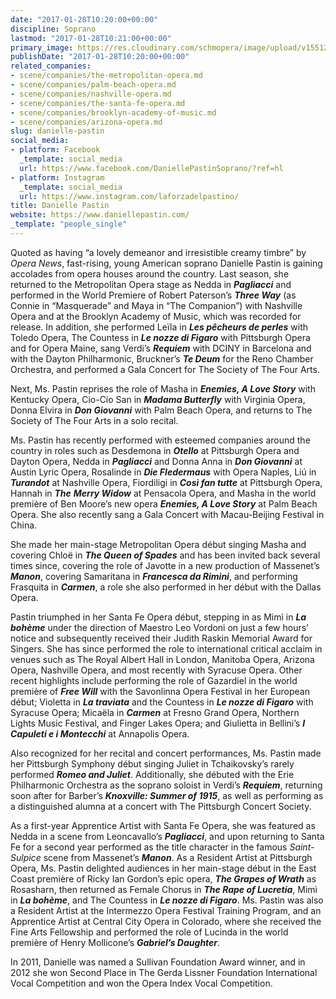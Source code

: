 ```yaml
---
date: "2017-01-28T10:20:00+00:00"
discipline: Soprano
lastmod: "2017-01-28T10:21:00+00:00"
primary_image: https://res.cloudinary.com/schmopera/image/upload/v1551224810/media/2019/02/DaniellePastin.jpg
publishDate: "2017-01-28T10:20:00+00:00"
related_companies:
- scene/companies/the-metropolitan-opera.md
- scene/companies/palm-beach-opera.md
- scene/companies/nashville-opera.md
- scene/companies/the-santa-fe-opera.md
- scene/companies/brooklyn-academy-of-music.md
- scene/companies/arizona-opera.md
slug: danielle-pastin
social_media:
- platform: Facebook
  _template: social_media
  url: https://www.facebook.com/DaniellePastinSoprano/?ref=hl
- platform: Instagram
  _template: social_media
  url: https://www.instagram.com/laforzadelpastino/
title: Danielle Pastin
website: https://www.daniellepastin.com/
_template: "people_single"
---
```

Quoted as having “a lovely demeanor and irresistible creamy timbre” by _Opera News_, fast-rising, young American soprano Danielle Pastin is gaining accolades from opera houses around the country. Last season, she returned to the Metropolitan Opera stage as Nedda in **_Pagliacci_** and performed in the World Premiere of Robert Paterson’s **_Three Way_** (as Connie in “Masquerade” and Maya in “The Companion”) with Nashville Opera and at the Brooklyn Academy of Music, which was recorded for release. In addition, she performed Leïla in **_Les pêcheurs de perles_** with Toledo Opera, The Countess in **_Le nozze di Figaro_** with Pittsburgh Opera and for Opera Maine, sang Verdi’s **_Requiem_** with DCINY in Barcelona and with the Dayton Philharmonic, Bruckner’s **_Te Deum_** for the Reno Chamber Orchestra, and performed a Gala Concert for The Society of The Four Arts.

Next, Ms. Pastin reprises the role of Masha in **_Enemies, A Love Story_** with Kentucky Opera, Cio-Cio San in **_Madama Butterfly_** with Virginia Opera, Donna Elvira in **_Don Giovanni_** with Palm Beach Opera, and returns to The Society of The Four Arts in a solo recital.

Ms. Pastin has recently performed with esteemed companies around the country in roles such as Desdemona in **_Otello_** at Pittsburgh Opera and Dayton Opera, Nedda in **_Pagliacci_** and Donna Anna in **_Don Giovanni_** at Austin Lyric Opera, Rosalinde in **_Die Fledermaus_** with Opera Naples, Liú in **_Turandot_** at Nashville Opera, Fiordiligi in **_Così fan tutte_** at Pittsburgh Opera, Hannah in **_The_** **_Merry Widow_** at Pensacola Opera, and Masha in the world première of Ben Moore’s new opera **_Enemies, A Love Story_** at Palm Beach Opera. She also recently sang a Gala Concert with Macau-Beijing Festival in China.

She made her main-stage Metropolitan Opera début singing Masha and covering Chloë in **_The Queen of Spades_** and has been invited back several times since, covering the role of Javotte in a new production of Massenet’s **_Manon_**, covering Samaritana in **_Francesca da Rimini_**, and performing Frasquita in **_Carmen_**, a role she also performed in her début with the Dallas Opera.

Pastin triumphed in her Santa Fe Opera début, stepping in as Mimì in **_La bohème_** under the direction of Maestro Leo Vordoni on just a few hours’ notice and subsequently received their Judith Raskin Memorial Award for Singers. She has since performed the role to international critical acclaim in venues such as The Royal Albert Hall in London, Manitoba Opera, Arizona Opera, Nashville Opera, and most recently with Syracuse Opera. Other recent highlights include performing the role of Gazardiel in the world première of **_Free Will_** with the Savonlinna Opera Festival in her European début; Violetta in **_La traviata_** and the Countess in **_Le nozze di Figaro_** with Syracuse Opera; Micaëla in **_Carmen_** at Fresno Grand Opera, Northern Lights Music Festival, and Finger Lakes Opera; and Giulietta in Bellini’s **_I Capuleti e i Montecchi_** at Annapolis Opera.

Also recognized for her recital and concert performances, Ms. Pastin made her Pittsburgh Symphony début singing Juliet in Tchaikovsky’s rarely performed **_Romeo and Juliet_**. Additionally, she débuted with the Erie Philharmonic Orchestra as the soprano soloist in Verdi’s **_Requiem_**, returning soon after for Barber’s **_Knoxville: Summer of 1915_**, as well as performing as a distinguished alumna at a concert with The Pittsburgh Concert Society.

As a first-year Apprentice Artist with Santa Fe Opera, she was featured as Nedda in a scene from Leoncavallo’s **_Pagliacci_**, and upon returning to Santa Fe for a second year performed as the title character in the famous _Saint-Sulpice_ scene from Massenet’s **_Manon_**. As a Resident Artist at Pittsburgh Opera, Ms. Pastin delighted audiences in her main-stage début in the East Coast première of Ricky Ian Gordon’s epic opera, **_The Grapes of Wrath_** as Rosasharn, then returned as Female Chorus in **_The Rape of Lucretia_**, Mimì in **_La bohème_**, and The Countess in **_Le nozze di Figaro_**. Ms. Pastin was also a Resident Artist at the Intermezzo Opera Festival Training Program, and an Apprentice Artist at Central City Opera in Colorado, where she received the Fine Arts Fellowship and performed the role of Lucinda in the world première of Henry Mollicone’s **_Gabriel’s Daughter_**.

In 2011, Danielle was named a Sullivan Foundation Award winner, and in 2012 she won Second Place in The Gerda Lissner Foundation International Vocal Competition and won the Opera Index Vocal Competition.